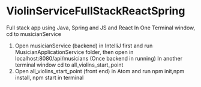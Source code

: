 # ViolinServiceFullStackReactSpring
Full stack app using Java, Spring and JS and React
In One Terminal window, cd to musicianService
1. Open musicianService (backend) in IntelliJ first and run MusicianApplicationService folder, then open in localhost:8080/api/musicians
(Once backend in running) In another terminal window cd to all_violins_start_point
2. Open all_violins_start_point (front end) in Atom and run npm init,npm install, npm start in terminal
